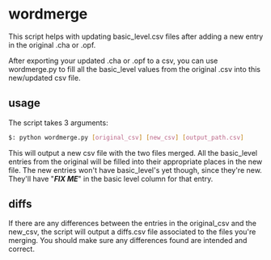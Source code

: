 # wordmerge
This script helps with updating basic_level.csv files after adding a new entry in the original .cha or .opf.

After exporting your updated .cha or .opf to a csv, you can use wordmerge.py to fill all the basic_level values from the original .csv into this new/updated csv file.

## usage

The script takes 3 arguments:

```bash
$: python wordmerge.py [original_csv] [new_csv] [output_path.csv]
```

This will output a new csv file with the two files merged. All the basic_level entries from the original will be filled into their appropriate places in the new file.
The new entries won't have basic_level's yet though, since they're new. They'll have "***FIX ME***" in the basic level column for that entry.

## diffs

If there are any differences between the entries in the original_csv and the new_csv, the script will output a diffs.csv file associated to the files you're merging.
You should make sure any differences found are intended and correct.
